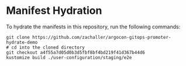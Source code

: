 # Manifest Hydration

To hydrate the manifests in this repository, run the following commands:

```shell
git clone https://github.com/zachaller/argocon-gitops-promoter-hydrate-demo
# cd into the cloned directory
git checkout a4f55a7d05d0b3d5fbf8bf4bd219f41d367b44d6
kustomize build ./user-configuration/staging/e2e
```
